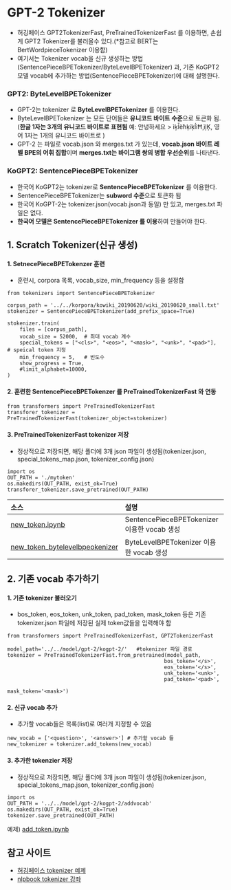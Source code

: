 # GPT-2 Tokenizer
- 허깅페이스 GPT2TokenizerFast, PreTrainedTokenizerFast 를 이용하면, 손쉽게 GPT2 Tokenizer를 불러올수 있다.(*참고로 BERT는 BertWordpieceTokenizer 이용함)
- 여기서는 Tokenizer vocab을 신규 생성하는 방법(SentencePieceBPETokenizer/ByteLevelBPETokenizer) 과, 기존 KoGPT2 모델 vocab에 추가하는 방법(SentencePieceBPETokenizer)에 대해 설명한다.

### GPT2: ByteLevelBPETokenizer  
- GPT-2는 tokenizer 로 **ByteLevelBPETokenizer** 를 이용한다. 
- ByteLevelBPETokenizer 는 모든 단어들은 **유니코드 바이트 수준**으로 토큰화 됨. (**한글 1자는 3개의 유니코드 바이트로 표현됨** 예: 안녕하세요 > ìķĪëħķíķĺìĦ¸ìļĶ, 영어 1자는 1개의 유니코드 바이트로 )
- GPT-2 는 파일로 vocab.json 와 merges.txt 가 있는데, **vocab.json 바이트 레벨 BPE의 어휘 집합**이며 **merges.txt는 바이그램 쌍의 병합 우선순위**를 나타낸다.

### KoGPT2: SentencePieceBPETokenizer 
- 한국어 KoGPT2는 tokenizer로 **SentencePieceBPETokenizer** 를 이용한다. 
- SentencePieceBPETokenizer는 **subword 수준**으로 토큰화 됨
- 한국어 KoGPT-2는 tokenizer.json(vocab.json과 동일) 만 있고, merges.txt 파일은 없다.
- **한국어 모델은 SentencePieceBPETokenizer 를 이용**하여 만들어야 한다.


## 1. Scratch Tokenizer(신규 생성)
#### 1. SetnecePieceBPETokenzer 훈련
- 훈련시, corpora 목록, vocab_size, min_frequency 등을 설정함
```
from tokenizers import SentencePieceBPETokenizer

corpus_path = '../../korpora/kowiki_20190620/wiki_20190620_small.txt'
stokenizer = SentencePieceBPETokenizer(add_prefix_space=True)

stokenizer.train(
    files = [corpus_path],
    vocab_size = 52000,  # 최대 vocab 계수 
    special_tokens = ["<cls>", "<eos>", "<mask>", "<unk>", "<pad>"],  # speical token 지정
    min_frequency = 5,   # 빈도수 
    show_progress = True,
    #limit_alphabet=10000, 
)
```
#### 2. 훈련한 SentencePieceBPETokenzer 를 PreTrainedTokenizerFast 와 연동
```
from transformers import PreTrainedTokenizerFast
transforer_tokenizer = PreTrainedTokenizerFast(tokenizer_object=stokenizer)
```

#### 3. PreTrainedTokenizerFast tokenizer 저장
- 정상적으로 저장되면, 해당 폴더에 3개 json 파일이 생성됨(tokenizer.json, special_tokens_map.json, tokenizer_config.json)
```
import os
OUT_PATH = './mytoken'
os.makedirs(OUT_PATH, exist_ok=True)
transforer_tokenizer.save_pretrained(OUT_PATH)
```
|소스| 설명 | 기타 |
|:------------|:--------------------------|:---------------|
|[new_token.ipynb](https://github.com/kobongsoo/GPT-2/blob/master/tokenizer/new_token.ipynb)| SentencePieceBPETokenizer 이용한 vocab 생성 | KoGPT2 방식|
|[new_token_bytelevelbpeokenizer](https://github.com/kobongsoo/GPT-2/blob/master/tokenizer/new_token_bytelevelbpeokenizer.ipynb)| ByteLevelBPETokenizer 이용한 vocab 생성 | GPT2 방식|

## 2. 기존 vocab 추가하기
#### 1. 기존 tokenizer 불러오기
- bos_token, eos_token, unk_token, pad_token, mask_token 등은 기존 tokenizer.json 파일에 저장된 실제 token값들을 입력해야 함
```
from transformers import PreTrainedTokenizerFast, GPT2TokenizerFast

model_path='../../model/gpt-2/kogpt-2/'   #tokenizer 파일 경로
tokenizer = PreTrainedTokenizerFast.from_pretrained(model_path,
                                                   bos_token='</s>',
                                                   eos_token='</s>',
                                                   unk_token='<unk>',
                                                   pad_token='<pad>',
                                                   mask_token='<mask>')
```
#### 2. 신규 vocab 추가
- 추가할 vocab들은 목록(list)로 여러개 지정할 수 있음
```
new_vocab = ['<question>', '<answer>'] # 추가할 vocab 들
new_tokenizer = tokenizer.add_tokens(new_vocab)
```
#### 3. 추가한 tokenzier 저장
- 정상적으로 저장되면, 해당 폴더에 3개 json 파일이 생성됨(tokenizer.json, special_tokens_map.json, tokenizer_config.json)
```
import os
OUT_PATH = '../../model/gpt-2/kogpt-2/addvocab'
os.makedirs(OUT_PATH, exist_ok=True)
tokenizer.save_pretrained(OUT_PATH)
```
예제) [add_token.ipynb](https://github.com/kobongsoo/GPT-2/blob/master/tokenizer/add_token.ipynb)


## 참고 사이트
- [허깅페이스 tokenizer 예제](https://gist.github.com/lovit/e11c57877aae4286ade4c203d6c26a32)
- [nlpbook tokenizer 강좌](https://ratsgo.github.io/nlpbook/docs/preprocess/vocab/)
